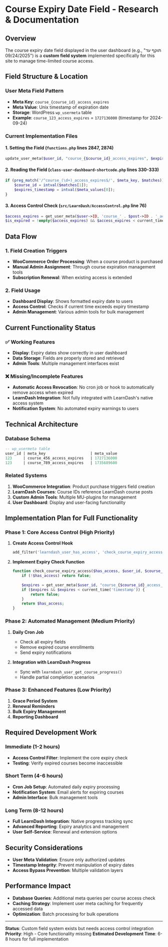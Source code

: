 # Course Expiry Date Field - Research & Documentation

## Overview
The course expiry date field displayed in the user dashboard (e.g., "תוקף עד 09/24/2025") is a **custom field system** implemented specifically for this site to manage time-limited course access.

## Field Structure & Location

### User Meta Field Pattern
- **Meta Key**: `course_{course_id}_access_expires`
- **Meta Value**: Unix timestamp of expiration date
- **Storage**: WordPress `wp_usermeta` table
- **Example**: `course_123_access_expires` = `1727136000` (timestamp for 2024-09-24)

### Current Implementation Files

#### 1. **Setting the Field** (`functions.php` lines 2847, 2874)
```php
update_user_meta($user_id, "course_{$course_id}_access_expires", $expiry_timestamp);
```

#### 2. **Reading the Field** (`class-user-dashboard-shortcode.php` lines 330-333)
```php
if (preg_match('/^course_(\d+)_access_expires$/', $meta_key, $matches)) {
    $course_id = intval($matches[1]);
    $expires_timestamp = intval($meta_values[0]);
}
```

#### 3. **Access Control Check** (`src/LearnDash/AccessControl.php` line 76)
```php
$access_expires = get_user_meta($user->ID, 'course_' . $post->ID . '_access_expires', true);
$is_expired = !empty($access_expires) && $access_expires < current_time('timestamp');
```

## Data Flow

### 1. **Field Creation Triggers**
- **WooCommerce Order Processing**: When a course product is purchased
- **Manual Admin Assignment**: Through course expiration management tools
- **Subscription Renewal**: When existing access is extended

### 2. **Field Usage**
- **Dashboard Display**: Shows formatted expiry date to users
- **Access Control**: Checks if current time exceeds expiry timestamp
- **Admin Management**: Various admin tools for bulk management

## Current Functionality Status

### ✅ **Working Features**
- **Display**: Expiry dates show correctly in user dashboard
- **Data Storage**: Fields are properly stored and retrieved
- **Admin Tools**: Multiple management interfaces exist

### ❌ **Missing/Incomplete Features**
- **Automatic Access Revocation**: No cron job or hook to automatically remove access when expired
- **LearnDash Integration**: Not fully integrated with LearnDash's native access system
- **Notification System**: No automated expiry warnings to users

## Technical Architecture

### Database Schema
```sql
-- wp_usermeta table
user_id | meta_key                    | meta_value
123     | course_456_access_expires   | 1727136000
123     | course_789_access_expires   | 1735689600
```

### Related Systems
1. **WooCommerce Integration**: Product purchase triggers field creation
2. **LearnDash Courses**: Course IDs reference LearnDash course posts
3. **Custom Admin Tools**: Multiple MU-plugins for management
4. **User Dashboard**: Display and user-facing functionality

## Implementation Plan for Full Functionality

### Phase 1: Core Access Control (High Priority)
1. **Create Access Control Hook**
   ```php
   add_filter('learndash_user_has_access', 'check_course_expiry_access', 10, 3);
   ```

2. **Implement Expiry Check Function**
   ```php
   function check_course_expiry_access($has_access, $user_id, $course_id) {
       if (!$has_access) return false;
       
       $expires = get_user_meta($user_id, "course_{$course_id}_access_expires", true);
       if ($expires && $expires < current_time('timestamp')) {
           return false;
       }
       return $has_access;
   }
   ```

### Phase 2: Automated Management (Medium Priority)
1. **Daily Cron Job**
   - Check all expiry fields
   - Remove expired course enrollments
   - Send expiry notifications

2. **Integration with LearnDash Progress**
   - Sync with `learndash_user_get_course_progress()`
   - Handle partial completion scenarios

### Phase 3: Enhanced Features (Low Priority)
1. **Grace Period System**
2. **Renewal Reminders**
3. **Bulk Expiry Management**
4. **Reporting Dashboard**

## Required Development Work

### Immediate (1-2 hours)
- **Access Control Filter**: Implement the core expiry check
- **Testing**: Verify expired courses become inaccessible

### Short Term (4-6 hours)
- **Cron Job Setup**: Automated daily expiry processing
- **Notification System**: Email alerts for expiring courses
- **Admin Interface**: Bulk management tools

### Long Term (8-12 hours)
- **Full LearnDash Integration**: Native progress tracking sync
- **Advanced Reporting**: Expiry analytics and management
- **User Self-Service**: Renewal and extension options

## Security Considerations
- **User Meta Validation**: Ensure only authorized updates
- **Timestamp Integrity**: Prevent manipulation of expiry dates
- **Access Bypass Prevention**: Multiple validation layers

## Performance Impact
- **Database Queries**: Additional meta queries per course access check
- **Caching Strategy**: Implement user meta caching for frequently accessed data
- **Optimization**: Batch processing for bulk operations

---

**Status**: Custom field system exists but needs access control integration
**Priority**: High - Core functionality missing
**Estimated Development Time**: 6-8 hours for full implementation
